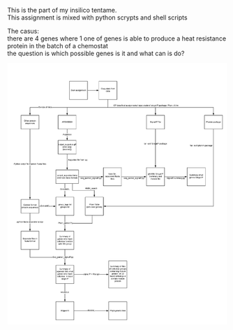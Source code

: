 This is the part of my insilico tentame.\
This assignment is mixed with python scrypts and shell scripts

The casus:\
there are 4 genes where 1 one of genes is able to produce a heat resistance protein in the batch of a chemostat\
the question is which possible genes is it and what can is do?


![alt text](https://github.com/Dirowa/Python-scripts/blob/master/Insilico-biology/Pipeline_donny.png)




